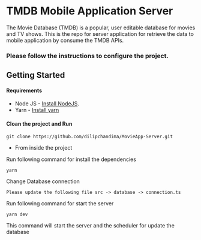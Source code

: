 # TMDB Mobile Application Server

The Movie Database (TMDB) is a popular, user editable database for movies and TV shows. This is the repo for server application for retrieve the data to mobile application by consume the TMDB APIs.

### Please follow the instructions to configure the project.

## Getting Started

#### Requirements

- Node JS - [Install NodeJS](https://nodejs.org/en/).
- Yarn - [Install yarn](https://yarnpkg.com/en/docs/install)

#### Cloan the project and Run

```
git clone https://github.com/dilipchandima/MovieApp-Server.git
```

- From inside the project

Run following command for install the dependencies

```
yarn
```

Change Database connection

```
Please update the following file src -> database -> connection.ts
```

Run following command for start the server

```
yarn dev
```

This command will start the server and the scheduler for update the database

